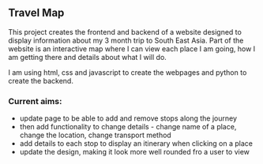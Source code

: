## Travel Map


This project creates the frontend and backend of a website designed to display information about my 3 month trip to South East Asia. Part of the website is an interactive map where I can view each place I am going, how I am getting there and details about what I will do. 

I am using html, css and javascript to create the webpages and python to create the backend.

### Current aims:
- update page to be able to add and remove stops along the journey
- then add functionality to change details - change name of a place, change the location, change transport method
- add details to each stop to display an itinerary when clicking on a place
- update the design, making it look more well rounded fro a user to view
  
